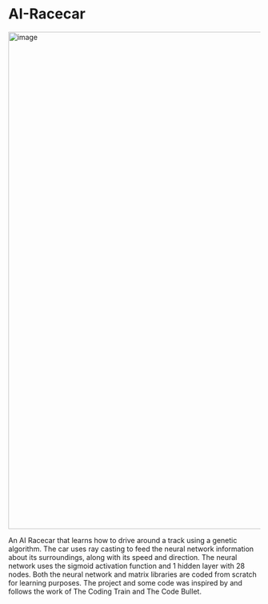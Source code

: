 # AI-Racecar

<img width="993" alt="image" src="https://user-images.githubusercontent.com/54029493/193503571-395c7602-f5a4-4fbc-a84f-d1be6e39ad1e.png">

An AI Racecar that learns how to drive around a track using a genetic algorithm. The car uses ray casting to feed the neural network information about its
surroundings, along with its speed and direction. The neural network uses the sigmoid activation function and 1 hidden layer with 28 nodes. Both the
neural network and matrix libraries are coded from scratch for learning purposes. The project and some code was inspired by and follows the work of The Coding Train and The Code Bullet.
